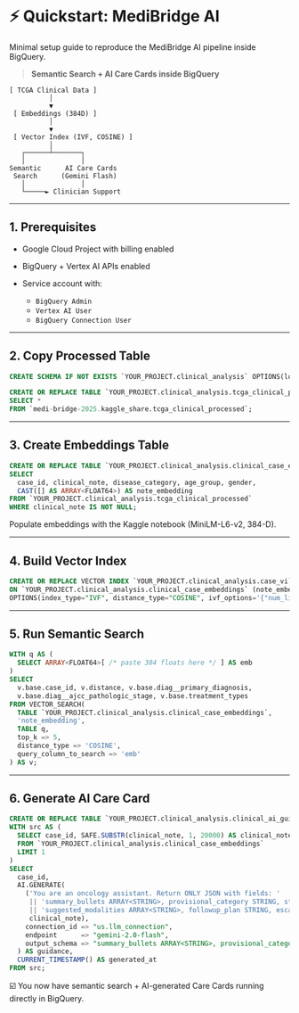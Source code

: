 # ⚡ Quickstart: MediBridge AI

Minimal setup guide to reproduce the MediBridge AI pipeline inside BigQuery.

> **Semantic Search + AI Care Cards inside BigQuery**

```
[ TCGA Clinical Data ]
          │
          ▼
 [ Embeddings (384D) ]
          │
          ▼
 [ Vector Index (IVF, COSINE) ]
          │
   ┌──────┴───────┐
   │              │
Semantic      AI Care Cards
 Search      (Gemini Flash)
   │              │
   └─────► Clinician Support
```

---

## 1. Prerequisites

* Google Cloud Project with billing enabled
* BigQuery + Vertex AI APIs enabled
* Service account with:

  * `BigQuery Admin`
  * `Vertex AI User`
  * `BigQuery Connection User`

---

## 2. Copy Processed Table

```sql
CREATE SCHEMA IF NOT EXISTS `YOUR_PROJECT.clinical_analysis` OPTIONS(location="US");

CREATE OR REPLACE TABLE `YOUR_PROJECT.clinical_analysis.tcga_clinical_processed` AS
SELECT * 
FROM `medi-bridge-2025.kaggle_share.tcga_clinical_processed`;
```

---

## 3. Create Embeddings Table

```sql
CREATE OR REPLACE TABLE `YOUR_PROJECT.clinical_analysis.clinical_case_embeddings` AS
SELECT
  case_id, clinical_note, disease_category, age_group, gender,
  CAST([] AS ARRAY<FLOAT64>) AS note_embedding
FROM `YOUR_PROJECT.clinical_analysis.tcga_clinical_processed`
WHERE clinical_note IS NOT NULL;
```

Populate embeddings with the Kaggle notebook (MiniLM-L6-v2, 384-D).

---

## 4. Build Vector Index

```sql
CREATE OR REPLACE VECTOR INDEX `YOUR_PROJECT.clinical_analysis.case_vi`
ON `YOUR_PROJECT.clinical_analysis.clinical_case_embeddings` (note_embedding)
OPTIONS(index_type="IVF", distance_type="COSINE", ivf_options='{"num_lists":128}');
```

---

## 5. Run Semantic Search

```sql
WITH q AS (
  SELECT ARRAY<FLOAT64>[ /* paste 384 floats here */ ] AS emb
)
SELECT
  v.base.case_id, v.distance, v.base.diag__primary_diagnosis,
  v.base.diag__ajcc_pathologic_stage, v.base.treatment_types
FROM VECTOR_SEARCH(
  TABLE `YOUR_PROJECT.clinical_analysis.clinical_case_embeddings`,
  'note_embedding',
  TABLE q,
  top_k => 5,
  distance_type => 'COSINE',
  query_column_to_search => 'emb'
) AS v;
```

---

## 6. Generate AI Care Card

```sql
CREATE OR REPLACE TABLE `YOUR_PROJECT.clinical_analysis.clinical_ai_guidance` AS
WITH src AS (
  SELECT case_id, SAFE.SUBSTR(clinical_note, 1, 20000) AS clinical_note
  FROM `YOUR_PROJECT.clinical_analysis.clinical_case_embeddings`
  LIMIT 1
)
SELECT
  case_id,
  AI.GENERATE(
    ('You are an oncology assistant. Return ONLY JSON with fields: '
     || 'summary_bullets ARRAY<STRING>, provisional_category STRING, staging_summary STRING, '
     || 'suggested_modalities ARRAY<STRING>, followup_plan STRING, escalation_flag BOOL, confidence_score FLOAT64',
     clinical_note),
    connection_id => "us.llm_connection",
    endpoint      => "gemini-2.0-flash",
    output_schema => "summary_bullets ARRAY<STRING>, provisional_category STRING, staging_summary STRING, suggested_modalities ARRAY<STRING>, followup_plan STRING, escalation_flag BOOL, confidence_score FLOAT64"
  ) AS guidance,
  CURRENT_TIMESTAMP() AS generated_at
FROM src;
```

☑️ You now have semantic search + AI-generated Care Cards running directly in BigQuery.
